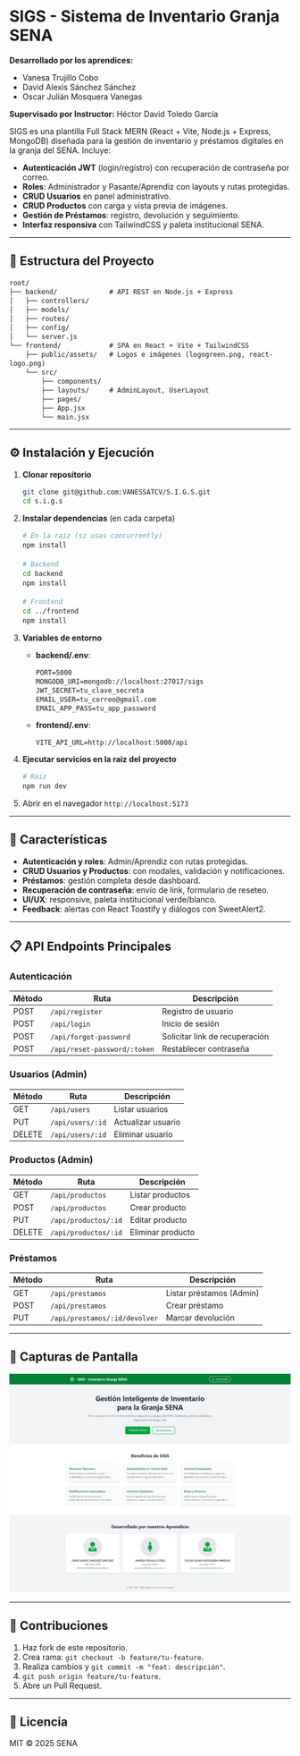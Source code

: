 # SIGS - Sistema de Inventario Granja SENA

**Desarrollado por los aprendices:**
- Vanesa Trujillo Cobo
- David Alexis Sánchez Sánchez
- Oscar Julián Mosquera Vanegas

**Supervisado por Instructor:** Héctor David Toledo García

SIGS es una plantilla Full Stack MERN (React + Vite, Node.js + Express, MongoDB) diseñada para la gestión de inventario y préstamos digitales en la granja del SENA. Incluye:

- **Autenticación JWT** (login/registro) con recuperación de contraseña por correo.
- **Roles**: Administrador y Pasante/Aprendiz con layouts y rutas protegidas.
- **CRUD Usuarios** en panel administrativo.
- **CRUD Productos** con carga y vista previa de imágenes.
- **Gestión de Préstamos**: registro, devolución y seguimiento.
- **Interfaz responsiva** con TailwindCSS y paleta institucional SENA.

---

## 📂 Estructura del Proyecto

```
root/
├── backend/             # API REST en Node.js + Express
│   ├── controllers/
│   ├── models/
│   ├── routes/
│   ├── config/
│   └── server.js
└── frontend/            # SPA en React + Vite + TailwindCSS
    ├── public/assets/   # Logos e imágenes (logogreen.png, react-logo.png)
    └── src/
        ├── components/
        ├── layouts/     # AdminLayout, UserLayout
        ├── pages/
        ├── App.jsx
        └── main.jsx
```

---

## ⚙️ Instalación y Ejecución

1. **Clonar repositorio**
   ```bash
   git clone git@github.com:VANESSATCV/S.I.G.S.git
   cd s.i.g.s
   ```

2. **Instalar dependencias** (en cada carpeta)
   ```bash
   # En la raíz (si usas concurrently)
   npm install

   # Backend
   cd backend
   npm install

   # Frontend
   cd ../frontend
   npm install
   ```

3. **Variables de entorno**
   - **backend/.env**:
     ```env
     PORT=5000
     MONGODB_URI=mongodb://localhost:27017/sigs
     JWT_SECRET=tu_clave_secreta
     EMAIL_USER=tu_correo@gmail.com
     EMAIL_APP_PASS=tu_app_password
     ```
   - **frontend/.env**:
     ```env
     VITE_API_URL=http://localhost:5000/api
     ```

4. **Ejecutar servicios en la raiz del proyecto**
   ```bash
   # Raiz
   npm run dev

   ```

5. Abrir en el navegador `http://localhost:5173`

---

## 🚀 Características

- **Autenticación y roles**: Admin/Aprendiz con rutas protegidas.
- **CRUD Usuarios y Productos**: con modales, validación y notificaciones.
- **Préstamos**: gestión completa desde dashboard.
- **Recuperación de contraseña**: envío de link, formulario de reseteo.
- **UI/UX**: responsive, paleta institucional verde/blanco.
- **Feedback**: alertas con React Toastify y diálogos con SweetAlert2.

---

## 📋 API Endpoints Principales

### Autenticación
| Método | Ruta                          | Descripción                          |
|--------|-------------------------------|--------------------------------------|
| POST   | `/api/register`               | Registro de usuario                  |
| POST   | `/api/login`                  | Inicio de sesión                     |
| POST   | `/api/forgot-password`        | Solicitar link de recuperación       |
| POST   | `/api/reset-password/:token`  | Restablecer contraseña               |

### Usuarios (Admin)
| Método | Ruta                   | Descripción            |
|--------|------------------------|------------------------|
| GET    | `/api/users`           | Listar usuarios        |
| PUT    | `/api/users/:id`       | Actualizar usuario     |
| DELETE | `/api/users/:id`       | Eliminar usuario       |

### Productos (Admin)
| Método | Ruta                       | Descripción           |
|--------|----------------------------|-----------------------|
| GET    | `/api/productos`           | Listar productos      |
| POST   | `/api/productos`           | Crear producto        |
| PUT    | `/api/productos/:id`       | Editar producto       |
| DELETE | `/api/productos/:id`       | Eliminar producto     |

### Préstamos
| Método | Ruta                          | Descripción                     |
|--------|-------------------------------|---------------------------------|
| GET    | `/api/prestamos`              | Listar préstamos (Admin)        |
| POST   | `/api/prestamos`              | Crear préstamo                  |
| PUT    | `/api/prestamos/:id/devolver` | Marcar devolución               |

---

## 📸 Capturas de Pantalla
![Home](./img/001.jpg)

---

## 🤝 Contribuciones

1. Haz fork de este repositorio.
2. Crea rama: `git checkout -b feature/tu-feature`.
3. Realiza cambios y `git commit -m "feat: descripción"`.
4. `git push origin feature/tu-feature`.
5. Abre un Pull Request.

---

## 📄 Licencia

MIT © 2025 SENA
